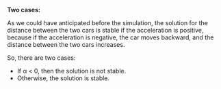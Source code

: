 **Two cases:**

As we could have anticipated before the simulation, the solution for the distance between the two cars is stable if the acceleration is positive, because if the acceleration is negative, the car moves backward, and the distance between the two cars increases.

So, there are two cases:
- If α < 0, then the solution is not stable.
- Otherwise, the solution is stable.
